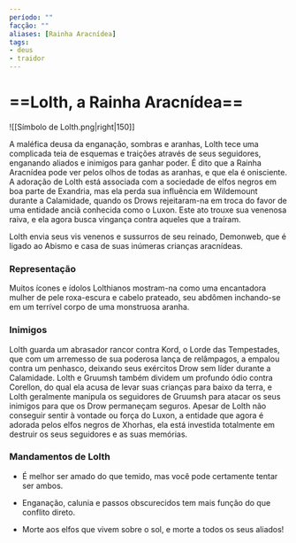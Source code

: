 ```yaml
---
período: ""
facção: ""
aliases: [Rainha Aracnídea]
tags:
- deus
- traidor 
---
```

# ==**Lolth,** a Rainha Aracnídea==
![[Símbolo de Lolth.png|right|150]]

A maléfica deusa da enganação, sombras e aranhas, Lolth tece uma complicada teia de esquemas e traições através de seus seguidores, enganando aliados e inimigos para ganhar poder. É dito que a Rainha Aracnídea pode ver pelos olhos de todas as aranhas, e que ela é onisciente. A adoração de Lolth está associada com a sociedade de elfos negros em boa parte de Exandria, mas ela perda sua influência em Wildemount durante a Calamidade, quando os Drows rejeitaram-na em troca do favor de uma entidade anciã conhecida como o Luxon. Este ato trouxe sua venenosa raiva, e ela agora busca vingança contra aqueles que a traíram.

Lolth envia seus vis venenos e sussurros de seu reinado, Demonweb, que é ligado ao Abismo e casa de suas inúmeras crianças aracnídeas.
### **Representação**
Muitos ícones e ídolos Lolthianos mostram-na como uma encantadora mulher de pele roxa-escura e cabelo prateado, seu abdômen inchando-se em um terrível corpo de uma monstruosa aranha.
### **Inimigos**
Lolth guarda um abrasador rancor contra Kord, o Lorde das Tempestades, que com um arremesso de sua poderosa lança de relâmpagos, a empalou contra um penhasco, deixando seus exércitos Drow sem líder durante a Calamidade. Lolth e Gruumsh também dividem um profundo ódio contra Corellon, do qual ela acusa de levar suas crianças para baixo da terra, e Lolth geralmente manipula os seguidores de Gruumsh para atacar os seus inimigos para que os Drow permaneçam seguros. Apesar de Lolth não conseguir sentir à vontade ou força do Luxon, a entidade que agora é adorada pelos elfos negros de Xhorhas, ela está investida totalmente em destruir os seus seguidores e as suas memórias.
### **Mandamentos de Lolth**
- É melhor ser amado do que temido, mas você pode certamente tentar ser ambos.

- Enganação, calunia e passos obscurecidos tem mais função do que conflito direto.

- Morte aos elfos que vivem sobre o sol, e morte a todos os seus aliados!